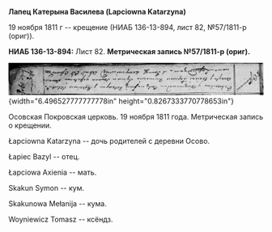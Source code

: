 **Лапец Катерына Василева (Lapсiowna Katarzyna)**

19 ноября 1811 г -- крещение (НИАБ 136-13-894, лист 82, №57/1811-р
(ориг)).

**НИАБ 136-13-894:** Лист 82. **Метрическая запись №57/1811-р (ориг).**

![](./media/8ecdb55347c0174f4cd298e6e0698a65f4619824.png){width="6.496527777777778in"
height="0.8267333770778653in"}

Осовская Покровская церковь. 19 ноября 1811 года. Метрическая запись о
крещении.

Łapciowna Katarzyna -- дочь родителей с деревни Осовo.

Łapiec Bazyl -- отец.

Łapciowa Axienia -- мать.

Skakun Symon -- кум.

Skakunowa Mełanija -- кума.

Woyniewicz Tomasz -- ксёндз.
